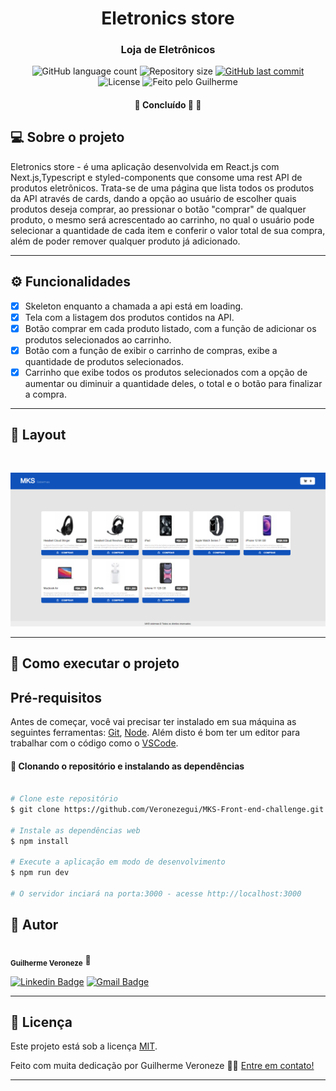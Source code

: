 <h1 align="center">
    Eletronics store
</h1>

<h3 align="center">
    Loja de Eletrônicos
</h3>

<p align="center">
  <img alt="GitHub language count" src="https://img.shields.io/github/languages/count/Veronezegui/MKS-Front-end-challenge?color=%2304D361">

  <img alt="Repository size" src="https://img.shields.io/github/repo-size/Veronezegui/MKS-Front-end-challenge">
  
  <a href="https://github.com/Veronezegui/MKS-Front-end-challenge/commits/main">
    <img alt="GitHub last commit" src="https://img.shields.io/github/last-commit/Veronezegui/MKS-Front-end-challenge">
  </a>
    
   <img alt="License" src="https://img.shields.io/badge/license-MIT-brightgreen">
  
  <img alt="Feito pelo Guilherme" src="https://img.shields.io/badge/feito%20por-Guilherme-%237519C1">
</p>

<h4 align="center">
	🚧   Concluído 🚀 🚧
</h4>

## 💻 Sobre o projeto

Eletronics store - é uma aplicação desenvolvida em React.js com Next.js,Typescript e styled-components que consome uma rest API de produtos eletrônicos. Trata-se de uma página que lista todos os produtos da API através de cards, dando a opção ao usuário de escolher quais produtos deseja comprar, ao pressionar o botão "comprar" de qualquer produto, o mesmo será acrescentado ao carrinho, no qual o usuário pode selecionar a quantidade de cada item e conferir o valor total de sua compra, além de poder remover qualquer produto já adicionado.

---


## ⚙️ Funcionalidades

- [x] Skeleton enquanto a chamada a api está em loading.
- [x] Tela com a listagem dos produtos contidos na API.
- [x] Botão comprar em cada produto listado, com a função de adicionar os produtos selecionados ao carrinho.
- [x] Botão com a função de exibir o carrinho de compras, exibe a quantidade de produtos selecionados.
- [x] Carrinho que exibe todos os produtos selecionados com a opção de aumentar ou diminuir a quantidade deles, o total e o botão para finalizar a compra.

---

## 🎨 Layout

<p align="center">

  <img alt="Visual" title="#Visual" src="./layout.png" width="800px" style="margin-top: 30px;">

</p>

---


## 🚀 Como executar o projeto

## Pré-requisitos

Antes de começar, você vai precisar ter instalado em sua máquina as seguintes ferramentas:
[Git](https://git-scm.com), [Node](https://nodejs.org/). 
Além disto é bom ter um editor para trabalhar com o código como o [VSCode](https://code.visualstudio.com/).

#### 🎲 Clonando o repositório e instalando as dependências

```bash

# Clone este repositório
$ git clone https://github.com/Veronezegui/MKS-Front-end-challenge.git

# Instale as dependências web
$ npm install

# Execute a aplicação em modo de desenvolvimento
$ npm run dev

# O servidor inciará na porta:3000 - acesse http://localhost:3000

```

## 🦸 Autor

<img style="border-radius: 50%;" src="https://avatars.githubusercontent.com/u/95949825?s=400&u=71abea02fa5086704e648496f0de845501599ca0&v=4" width="100px;" alt=""/>
 <br />
 <sub><b>Guilherme Veroneze</b></sub></a> 🚀
 <br />

[![Linkedin Badge](https://img.shields.io/badge/-Miguel-blue?style=flat-square&logo=Linkedin&logoColor=white&link=https://www.linkedin.com/in/miguel-mar%C3%A7ola-28535a151/)](https://www.linkedin.com/in/miguel-mar%C3%A7ola-28535a151/) 
[![Gmail Badge](https://img.shields.io/badge/Miguel%20Mar%C3%A7ola-c14438?style=flat-square&logo=Gmail&logoColor=white&link=mailto:miguelmarcola@gmail.com)](miguelmarcola@gmail.com)

---

## 📝 Licença

Este projeto está sob a licença [MIT](./LICENSE).

Feito com muita dedicação por Guilherme Veroneze 👋🏽 [Entre em contato!](https://github.com/Veronezegui)

---

